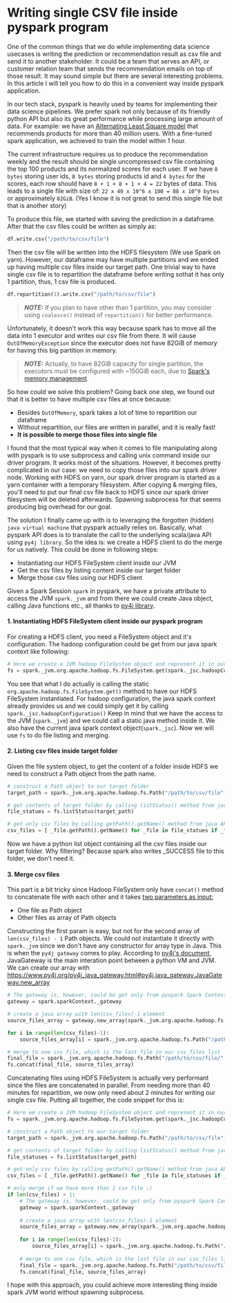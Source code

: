 # Writing single CSV file inside pyspark program

One of the common things that we do while implementing data science 
usecases is writing the prediction or recommendation result as csv file
and send it to another stakeholder. It could be a team that serves
an API, or customer relation team that sends the recommendation emails on 
top of those result. It may sound simple but there are several interesting
problems. In this article I will tell you how to do this in a convenient
way inside pyspark application.

In our tech stack, pyspark is heavily used by teams for implementing their 
data science pipelines. We prefer spark not only because of its friendly 
python API but also its great performance while processing large amount of
data. For example: we have an [Alternating Least Square model](http://stanford.edu/~rezab/classes/cme323/S15/notes/lec14.pdf) that recommends
products for more than 40 million users. With a fine-tuned spark application,
we achieved to train the model within 1 hour. 

The current infrastructure requires us to produce the recommendation weekly
and the result should be single uncompressed csv file containing the top 100 
products and its normalized scores for each user. If we have `8 bytes` storing 
user ids, `8 bytes` storing products id and `4 bytes` for the scores, each row
should have `8 + 1 + 8 + 1 + 4 = 22` bytes of data. This leads to a single 
file with size of: `22 x 40 x 10^6 x 100 = 88 x 10^9 bytes` or approximately
`82GiB`. (Yes I know it is not great to send this single file but that is another
story)

To produce this file, we started with saving the prediction in a dataframe. After
that the csv files could be written as simply as:

```python
df.write.csv("/path/to/csv/file")
```

Then the csv file will be written into the HDFS filesystem (We use Spark on yarn). However, 
our dataframe may have multiple partitions and we ended up having multiple 
csv files inside our target path. One trivial way to have single csv file is to 
repartition the dataframe before writing sothat it has only 1 partition, thus, 1 
csv file is produced. 
```python
df.repartition(1).write.csv("/path/to/csv/file")
```
> **_NOTE:_** If you plan to have other than 1 partition, you may consider using `coalesce()` 
> instead of `repartition()` for better performance.

Unfortunately, it doesn't work this way because spark has to move all the data into 
1 executor and writes our csv file from there. It will cause `OutOfMemoryException`
since the executor does not have 82GiB of memory for having this big partition in memory.
> **_NOTE:_** Actually, to have 82GiB capacity for single partition, the executors
> must be configured with ~150GiB each, due to [Spark's memory management](https://spark.apache.org/docs/latest/configuration.html#memory-management).

So how could we solve this problem? Going back one step, we found out that it is better to 
have multiple csv files at once because:
 - Besides `OutOfMemory`, spark takes a lot of time to repartition our dataframe
 - Without repartition, our files are written in parallel, and it is really fast!
 - **It is possible to merge those files into single file**

I found that the most typical way when it comes to file manipulating along with 
pyspark is to use subprocess and calling unix command inside our driver program. It works
most of the situations. However, it becomes pretty complicated in our case: we need to copy 
those files into our spark driver node. Working with HDFS on yarn, our spark driver 
program is started as a yarn container with a temporary filesystem. After copying & merging
files, you'll need to put our final csv file back to HDFS since our spark driver filesystem 
will be deleted afterwards. Spawning subprocess for that seems producing big overhead for 
our goal.

The solution I finally came up with is to leveraging the forgotten (hidden) `java virtual machine` 
that pyspark actually relies on. Basically, what pyspark API does is to translate the 
call to the underlying scala/java API using `py4j library`. So the idea is: we create
a HDFS client to do the merge for us natively. This could be done in following steps:

- Instantiating our HDFS FileSystem client inside our JVM
- Get the csv files by listing content inside our target folder
- Merge those csv files using our HDFS client

Given a Spark Session `spark` in pyspark, we have a private attribute to access the JVM
`spark._jvm` and from there we could create Java object, calling Java functions etc., all
thanks to [py4j library](https://www.py4j.org/contents.html).

#### 1. Instantiating HDFS FileSystem client inside our pyspark program

For creating a HDFS client, you need a FileSystem object and it's configuration. The 
hadoop configuration could be get from our java spark context like following:

```python
# Here we create a JVM hadoop FileSystem object and represent it in our python `fs` variable
fs = spark._jvm.org.apache.hadoop.fs.FileSystem.get(spark._jsc.hadoopConfiguration())
```

You see that what I do actually is calling the static `org.apache.hadoop.fs.FileSystem.get()` 
method to have our HDFS FileSystem instantiated. For hadoop configuration, the java spark 
context already provides us and we could simply get it by calling `spark._jsc.hadoopConfiguration()`
Keep in mind that we have the access to the JVM (`spark._jvm`) and we could call a static 
java method inside it. We also have the current java spark context object(`spark._jsc`). 
Now we will use `fs` to do file listing and merging. 

#### 2. Listing csv files inside target folder

Given the file system object, to get the content of a folder inside HDFS we need to construct
a Path object from the path name. 

```python
# construct a Path object to our target folder
target_path = spark._jvm.org.apache.hadoop.fs.Path("/path/to/csv/file")

# get contents of target folder by calling listStatus() method from java API
file_statues = fs.listStatus(target_path)

# get only csv files by calling getPath().getName() method from java API
csv_files = [ _file.getPath().getName() for _file in file_statues if _file.getPath().getName().endswith(".csv")]
```

Now we have a python list object containing all the csv files inside our target folder. 
Why filtering? Because spark also writes _SUCCESS file to this folder, we don't need it.


#### 3. Merge csv files 

This part is a bit tricky since Hadoop FileSystem only have `concat()` method to concatenate 
file with each other and it takes [two parameters as input:](https://hadoop.apache.org/docs/current/api/org/apache/hadoop/fs/FileSystem.html#concat-org.apache.hadoop.fs.Path-org.apache.hadoop.fs.Path:A-)
- One file as Path object
- Other files as array of Path objects

Constructing the first param is easy, but not for the second array of `len(csv_files) - 1` 
Path objects. We could not instantiate it directly with `spark._jvm` since we don't have 
any constructor for array type in Java. This is when the `py4j gateway` comes to play. 
According to [py4j's document](https://www.py4j.org/py4j_java_gateway.html#javagateway), 
JavaGateway is the main interation point between a python VM and JVM. We can create our 
array with https://www.py4j.org/py4j_java_gateway.html#py4j.java_gateway.JavaGateway.new_array

```python
# The gateway is, however, could be get only from pyspark Spark Context
gateway = spark.sparkContext._gateway

# create a java array with len(csv_files)-1 element
source_files_array = gateway.new_array(spark._jvm.org.apache.hadoop.fs.Path, len(csv_files)-1)

for i in range(len(csv_files)-1):
    source_files_array[i] = spark._jvm.org.apache.hadoop.fs.Path("/path/to/csv/file/" + csv_files[i])

# merge to one csv file, which is the last file in our csv_files list
final_file = spark._jvm.org.apache.hadoop.fs.Path("/path/to/csv/file/" + csv_files[len(csv_files) - 1])
fs.concat(final_file, source_files_array)
```

Concatenating files using HDFS FileSystem is actually very performant since the files 
are concatenated in parallel. From needing more than 40 minutes for repartition, we now
only need about 2 minutes for writing our single csv file. Putting all together, the 
code snippet for this is:

```python
# Here we create a JVM hadoop FileSystem object and represent it in our python `fs` variable
fs = spark._jvm.org.apache.hadoop.fs.FileSystem.get(spark._jsc.hadoopConfiguration())

# construct a Path object to our target folder
target_path = spark._jvm.org.apache.hadoop.fs.Path("/path/to/csv/file")

# get contents of target folder by calling listStatus() method from java API
file_statuses = fs.listStatus(target_path)

# get only csv files by calling getPath().getName() method from java API
csv_files = [ _file.getPath().getName() for _file in file_statuses if _file.getPath().getName().endswith(".csv")]

# only merge if we have more than 1 csv file ;)
if len(csv_files) > 1:
    # The gateway is, however, could be get only from pyspark Spark Context
    gateway = spark.sparkContext._gateway
    
    # create a java array with len(csv_files)-1 element
    source_files_array = gateway.new_array(spark._jvm.org.apache.hadoop.fs.Path, len(csv_files)-1)
    
    for i in range(len(csv_files)-1):
        source_files_array[i] = spark._jvm.org.apache.hadoop.fs.Path("/path/to/csv/file/" + csv_files[i])
    
    # merge to one csv file, which is the last file in our csv_files list
    final_file = spark._jvm.org.apache.hadoop.fs.Path("/path/to/csv/file/" + csv_files[len(csv_files) - 1])
    fs.concat(final_file, source_files_array)
```

I hope with this approach, you could achieve more interesting thing inside spark JVM world 
without spawning subprocess. 